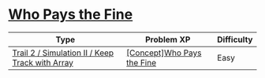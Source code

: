 # [Who Pays the Fine](https://www.codetree.ai/trails/complete/curated-cards/intro-who-will-pay)

|Type|Problem XP|Difficulty|
|---|---|---|
|[Trail 2 / Simulation II / Keep Track with Array](https://www.codetree.ai/trail-info/novice-mid/)|[[Concept]Who Pays the Fine](https://www.codetree.ai/trails/complete/curated-cards/intro-who-will-pay/)|Easy|

